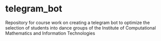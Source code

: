# telegram_bot
Repository for course work on creating a telegram bot to optimize the selection of students into dance groups of the Institute of Computational Mathematics and Information Technologies
